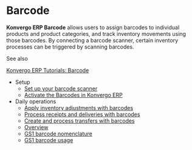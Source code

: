 # Barcode

**Konvergo ERP Barcode** allows users to assign barcodes to individual products and
product categories, and track inventory movements using those barcodes. By
connecting a barcode scanner, certain inventory processes can be triggered by
scanning barcodes.

<div class="alert alert-secondary">
<p class="alert-title">
See also</p><p><a href="https://www.odoo.com/slides/barcode-30">Konvergo ERP Tutorials: Barcode</a></p>
</div>

  * Setup
    * [Set up your barcode scanner](barcode/setup/hardware)
    * [Activate the Barcodes in Konvergo ERP](barcode/setup/software)
  * Daily operations
    * [Apply inventory adjustments with barcodes](barcode/operations/adjustments)
    * [Process receipts and deliveries with barcodes](barcode/operations/receipts_deliveries)
    * [Create and process transfers with barcodes](barcode/operations/transfers_scratch)
    * [Overview](barcode/operations/barcode_nomenclature)
    * [GS1 barcode nomenclature](barcode/operations/gs1_nomenclature)
    * [GS1 barcode usage](barcode/operations/gs1_usage)


